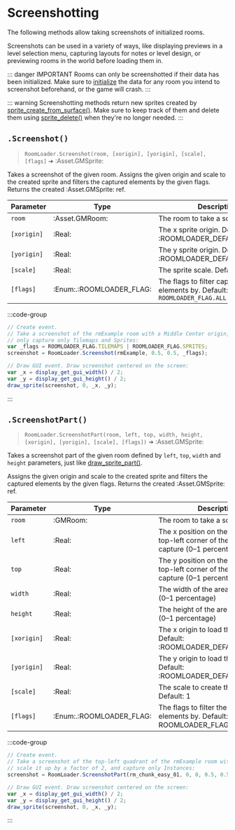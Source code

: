 # Screenshotting

The following methods allow taking screenshots of initialized rooms. 

Screenshots can be used in a variety of ways, like displaying previews in a level selection menu, capturing layouts for notes or level design, or previewing rooms in the world before loading them in.

::: danger IMPORTANT
Rooms can only be screenshotted if their data has been initialized. Make sure to [initialize](/pages/api/roomLoader/data/#initialization) the data for any room you intend to screenshot beforehand, or the game will crash.
:::

::: warning
Screenshotting methods return new sprites created by [sprite_create_from_surface()](https://manual.gamemaker.io/monthly/en/GameMaker_Language/GML_Reference/Asset_Management/Sprites/Sprite_Manipulation/sprite_create_from_surface.htm).
Make sure to keep track of them and delete them using [sprite_delete()](https://manual.gamemaker.io/monthly/en/GameMaker_Language/GML_Reference/Asset_Management/Sprites/Sprite_Manipulation/sprite_delete.htm) when they're no longer needed.
:::

## `.Screenshot()`

> `RoomLoader.Screenshot(room, [xorigin], [yorigin], [scale], [flags]` ➜ :Asset.GMSprite:

Takes a screenshot of the given room. Assigns the given origin and scale to the created sprite and filters the captured elements by the given flags. Returns the created :Asset.GMSprite: ref.

| Parameter | Type | Description |
|-----------|------|-------------|
| `room` | :Asset.GMRoom: | The room to take a screenshot of |
| `[xorigin]` | :Real: | The x sprite origin. Default: :ROOMLOADER_DEFAULT_XORIGIN: |
| `[yorigin]` | :Real: | The y sprite origin. Default: :ROOMLOADER_DEFAULT_YORIGIN: |
| `[scale]` | :Real: | The sprite scale. Default: 1 |
| `[flags]` | :Enum:.:ROOMLOADER_FLAG: | The flags to filter captured elements by. Default: `ROOMLOADER_FLAG.ALL` |

:::code-group
```js [Example]
// Create event.
// Take a screenshot of the rmExample room with a Middle Center origin,
// only capture only Tilemaps and Sprites:
var _flags = ROOMLOADER_FLAG.TILEMAPS | ROOMLOADER_FLAG.SPRITES;
screenshot = RoomLoader.Screenshot(rmExample, 0.5, 0.5, _flags);

// Draw GUI event. Draw screenshot centered on the screen:
var _x = display_get_gui_width() / 2;
var _y = display_get_gui_height() / 2;
draw_sprite(screenshot, 0, _x, _y);
```
:::

## `.ScreenshotPart()`

> `RoomLoader.ScreenshotPart(room, left, top, width, height, [xorigin], [yorigin], [scale], [flags])` ➜ :Asset.GMSprite:

Takes a screenshot part of the given room defined by `left`, `top`, `width` and `height` parameters, just like [draw_sprite_part()](https://manual.gamemaker.io/monthly/en/GameMaker_Language/GML_Reference/Drawing/Sprites_And_Tiles/draw_sprite_part.htm).

Assigns the given origin and scale to the created sprite and filters the captured elements by the given flags. Returns the created :Asset.GMSprite: ref.

| Parameter | Type | Description |
|-----------|------|-------------|
| `room` | :GMRoom: | The room to take a screenshot of |
| `left` | :Real: | The x position on the sprite of the top-left corner of the area to capture (0–1 percentage) |
| `top` | :Real: | The y position on the sprite of the top-left corner of the area to capture (0–1 percentage) |
| `width` | :Real: | The width of the area to capture (0–1 percentage) |
| `height` | :Real: | The height of the area to capture (0–1 percentage) |
| `[xorigin]` | :Real: | The x origin to load the room at. Default: :ROOMLOADER_DEFAULT_XORIGIN: |
| `[yorigin]` | :Real: | The y origin to load the room at. Default: :ROOMLOADER_DEFAULT_YORIGIN: |
| `[scale]` | :Real: | The scale to create the sprite at. Default: 1 |
| `[flags]` | :Enum:.:ROOMLOADER_FLAG: | The flags to filter the captured elements by. Default: ROOMLOADER_FLAG.ALL |

:::code-group
```js [Example]
// Create event.
// Take a screenshot of the top-left quadrant of the rmExample room with a Middle Center origin,
// scale it up by a factor of 2, and capture only Instances:
screenshot = RoomLoader.ScreenshotPart(rm_chunk_easy_01, 0, 0, 0.5, 0.5, 0.5, 0.5, 2, ROOMLOADER_FLAG.INSTANCES);

// Draw GUI event. Draw screenshot centered on the screen:
var _x = display_get_gui_width() / 2;
var _y = display_get_gui_height() / 2;
draw_sprite(screenshot, 0, _x, _y);
```
:::
